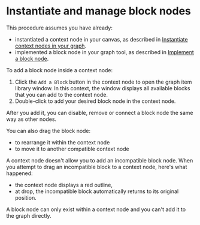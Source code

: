 # Instantiate and manage block nodes

This procedure assumes you have already:

* instantiated a context node in your canvas, as described in [Instantiate context nodes in your graph](context-node-instantiate-context-node.md).
* implemented a block node in your graph tool, as described in [Implement a block node](context-node-implement-block-node.md).

To add a block node inside a context node:

1. Click the `Add a Block` button in the context node to open the graph item library window.
   In this context, the window displays all available blocks that you can add to the context node.
1. Double-click to add your desired block node in the context node.

After you add it, you can disable, remove or connect a block node the same way as other nodes.

You can also drag the block node:

* to rearrange it within the context node
* to move it to another compatible context node

A context node doesn't allow you to add an incompatible block node. When you attempt to drag an incompatible block to a context node, here's what happened:

* the context node displays a red outline,
* at drop, the incompatible block automatically returns to its original position.

A block node can only exist within a context node and you can't add it to the graph directly.
